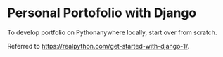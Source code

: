 # Personal Portofolio with Django 
To develop portfolio on Pythonanywhere locally, start over from scratch. 

Referred to https://realpython.com/get-started-with-django-1/.